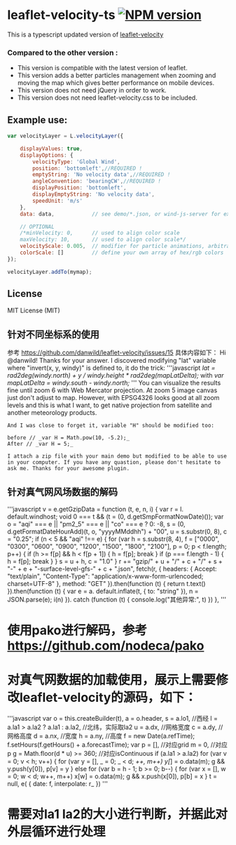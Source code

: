 # leaflet-velocity-ts [![NPM version][npm-image]][npm-url]

This is a typescript updated version of [leaflet-velocity](https://github.com/danwild/leaflet-velocity)

### Compared to the other version :
* This version is compatible with the latest version of leaflet.
* This version adds a better particles management when zooming and moving the map which gives better performance on mobile devices.
* This version does not need jQuery in order to work.
* This version does not need leaflet-velocity.css to be included.

## Example use:
```javascript
var velocityLayer = L.velocityLayer({

	displayValues: true,
	displayOptions: {
		velocityType: 'Global Wind',
		position: 'bottomleft',//REQUIRED !
		emptyString: 'No velocity data',//REQUIRED !
		angleConvention: 'bearingCW',//REQUIRED !
		displayPosition: 'bottomleft',
		displayEmptyString: 'No velocity data',
		speedUnit: 'm/s'
	},
	data: data,            // see demo/*.json, or wind-js-server for example data service

	// OPTIONAL
	/*minVelocity: 0,      // used to align color scale
	maxVelocity: 10,       // used to align color scale*/
	velocityScale: 0.005,  // modifier for particle animations, arbitrarily defaults to 0.005
	colorScale: []         // define your own array of hex/rgb colors
});

velocityLayer.addTo(mymap);
```
## License
MIT License (MIT)


[npm-image]: https://badge.fury.io/js/leaflet-velocity-ts.svg
[npm-url]: https://www.npmjs.com/package/leaflet-velocity-ts

## 针对不同坐标系的使用
参考 https://github.com/danwild/leaflet-velocity/issues/15
	具体内容如下：
	Hi @danwild! Thanks for your answer. I discovered modifying "lat" variable where "invert(x, y, windy)" is defined to, it do the trick:
'''javascript
	_lat = rad2deg(windy.north) + y / windy.height * rad2deg(mapLatDelta);_
	with _var mapLatDelta = windy.south - windy.north;_
'''
	You can visualize the results fine until zoom 6 with Web Mercator projection. At zoom 5 image canvas just don't adjust to map. However, with EPSG4326 looks good at all zoom levels and this is what I want, to get native projection from satellite and another meteorology products.

	And I was close to forget it, variable "H" should be modified too:

	before // _var H = Math.pow(10, -5.2);_
	After // _var H = 5;_

	I attach a zip file with your main demo but modified to be able to use in your computer. If you have any quastion, please don't hesitate to ask me. Thanks for your awesome plugin.

## 针对真气网风场数据的解码
'''javascript
v = e.getGzipData = function (t, e, n, i)
        {
            var r = l.
        default.windhost;
            void 0 === t && (t = (0, d.getSmpFormatNowDate)());
            var o = "aqi" === e || "pm2_5" === e || "co" === e ? 0:
            -8,
                s = (0, d.getFormatDateHourAdd)(t, o, "yyyyMMddhh") + "00",
                u = s.substr(0, 8),
                c = "0.25";
            if (n < 5 && "aqi" !== e)
                {
                    for (var h = s.substr(8, 4), f = ["0000", "0300", "0600", "0900", "1200", "1500", "1800", "2100"], p = 0; p < f.length; p++)
                    {
                        if (h >= f[p] && h < f[p + 1])
                        {
                            h = f[p];
                            break
                        }
                        if (p === f.length - 1)
                        {
                            h = f[p];
                            break
                        }
                    }
                    s = u + h,
                    c = "1.0"
                }
            r += "gzip/" + u + "/" + c + "/" + s + "-" + e + "-surface-level-gfs-" + c + ".json",
            fetch(r, {
                    headers: {
                        Accept: "text/plain",
                        "Content-Type": "application/x-www-form-urlencoded; charset=UTF-8"
                    },
                    method: "GET"
                }).then(function (t)
                {
                    return t.text()
                }).then(function (t)
                {
                    var e = a.
                default.inflate(t, {
                        to: "string"
                    }),
                        n = JSON.parse(e);
                    i(n)
                }).
            catch (function (t)
                {
                    console.log("其他异常:", t)
                })
        },
'''
# 使用pako进行解码，参考 https://github.com/nodeca/pako
# 对真气网数据的加载使用，展示上需要修改leaflet-velocity的源码，如下：
'''javascript
var o = this.createBuilder(t),
                            a = o.header,
                            s = a.lo1, //西经
                            l = a.la1 > a.la2 ? a.la1 : a.la2, //北纬，实际取la2
                            u = a.dx, //网格宽度
                            c = a.dy, //网格高度
                            d = a.nx, //宽度
                            h = a.ny, //高度
                            f = new Date(a.refTime);
                        f.setHours(f.getHours() + a.forecastTime);
                        var p = [], //对应grid
                            m = 0, //对应p
                            g = Math.floor(d * u) >= 360; //对应isContinuous
                        if (a.la1 > a.la2) for (var v = 0; v < h; v++)
                            {
                                for (var y = [], _ = 0; _ < d; _++, m++) y[_] = o.data(m);
                                g && y.push(y[0]),
                                p[v] = y
                            }
                        else for (var b = h - 1; b >= 0; b--)
                            {
                                for (var x = [], w = 0; w < d; w++, m++) x[w] = o.data(m);
                                g && x.push(x[0]),
                                p[b] = x
                            }
                        t = null,
                        e(
                            {
                                date: f,
                                interpolate: r_
                            })
'''
# 需要对la1 la2的大小进行判断，并据此对外层循环进行处理
